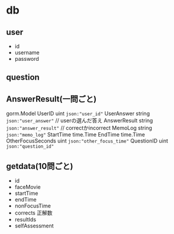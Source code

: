 # db
## user
* id
* username
* password

## question

## AnswerResult(一問ごと)
gorm.Model
UserID         uint   `json:"user_id"`
UserAnswer     string `json:"user_answer"`   // userの選んだ答え
AnswerResult   string `json:"answer_result"` // correctかincorrect
MemoLog        string `json:"memo_log"`
StartTime      time.Time
EndTime        time.Time
OtherFocusSeconds uint `json:"other_focus_time"`
QuestionID     uint `json:"question_id"`

## getdata(10問ごと)
* id
* faceMovie
* startTime
* endTime
* nonFocusTime
* corrects 正解数
* resultIds
* selfAssessment



